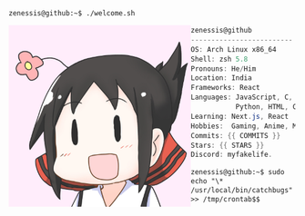 ```console
zenessis@github:~$ ./welcome.sh
```

<img align="left" src="https://github.com/zenessis/zenessis/blob/main/cropped.jpg" alt="Unfortunately I didn't find the author of the pic, feel to open a pull request if found" width="320" /> 

```csharp
zenessis@github
-------------------------
OS: Arch Linux x86_64
Shell: zsh 5.8
Pronouns: He/Him
Location: India
Frameworks: React
Languages: JavaScript, C, CPP,
           Python, HTML, CSS
Learning: Next.js, React
Hobbies:  Gaming, Anime, Mangas
Commits: {{ COMMITS }}
Stars: {{ STARS }}
Discord: myfakelife.
```
```console
zenessis@github:~$ sudo echo "\* /usr/local/bin/catchbugs" >> /tmp/crontab$$
```
